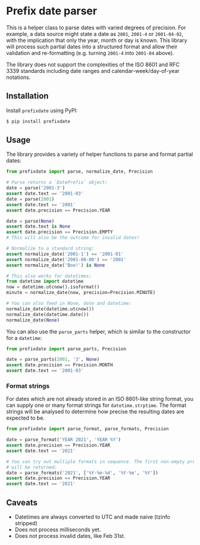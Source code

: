 # Prefix date parser

This is a helper class to parse dates with varied degrees of precision. For
example, a data source might state a date as `2001`, `2001-4` or `2001-04-02`,
with the implication that only the year, month or day is known. This library
will process such partial dates into a structured format and allow their
validation and re-formatting (e.g. turning `2001-4` into `2001-04` above).

The library does not support the complexities of the ISO 8601 and RFC 3339
standards including date ranges and calendar-week/day-of-year notations.

## Installation

Install `prefixdate` using PyPI:

```bash
$ pip install prefixdate
```

## Usage

The library provides a variety of helper functions to parse and format
partial dates:

```python
from prefixdate import parse, normalize_date, Precision

# Parse returns a `DatePrefix` object:
date = parse('2001-3')
assert date.text == '2001-03'
date = parse(2001)
assert date.text == '2001'
assert date.precision == Precision.YEAR

date = parse(None)
assert date.text is None
assert date.precision == Precision.EMPTY
# This will also be the outcome for invalid dates!

# Normalize to a standard string:
assert normalize_date('2001-1') == '2001-01'
assert normalize_date('2001-00-00') == '2001'
assert normalize_date('Boo!') is None

# This also works for datetimes:
from datetime import datetime
now = datetime.utcnow().isoformat()
minute = normalize_date(now, precision=Precision.MINUTE)

# You can also feed in None, date and datetime:
normalize_date(datetime.utcnow())
normalize_date(datetime.date())
normalize_date(None)
```

You can also use the `parse_parts` helper, which is similar to the constructor
for a `datetime`:

```python
from prefixdate import parse_parts, Precision

date = parse_parts(2001, '3', None)
assert date.precision == Precision.MONTH
assert date.text == '2001-03'
```

### Format strings

For dates which are not already stored in an ISO 8601-like string format, you
can supply one or many format strings for `datetime.strptime`. The format strings
will be analysed to determine how precise the resulting dates are expected to be.

```python 
from prefixdate import parse_format, parse_formats, Precision

date = parse_format('YEAR 2021', 'YEAR %Y')
assert date.precision == Precision.YEAR
assert date.text == '2021'

# You can try out multiple formats in sequence. The first non-empty prefix
# will be returned:
date = parse_formats('2021', ['%Y-%m-%d', '%Y-%m', '%Y'])
assert date.precision == Precision.YEAR
assert date.text == '2021'
```

## Caveats

* Datetimes are always converted to UTC and made naive (tzinfo stripped)
* Does not process milliseconds yet.
* Does not process invalid dates, like Feb 31st.
